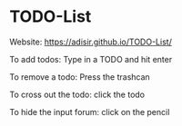 # TODO-List
Website: https://adisir.github.io/TODO-List/

To add todos: 
Type in a TODO and hit enter

To remove a todo: 
Press the trashcan

To cross out the todo:
click the todo

To hide the input forum:
click on the pencil

